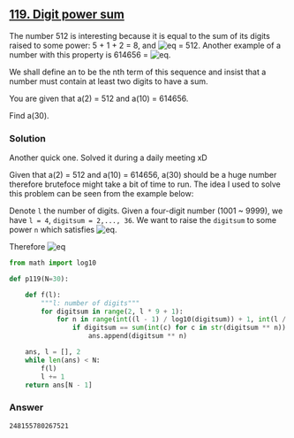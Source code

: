 ## **[119. Digit power sum](https://projecteuler.net/problem=119)**

The number 512 is interesting because it is equal to the sum of its digits raised to some power: 5 + 1 + 2 = 8, and ![eq](https://latex.codecogs.com/gif.latex?8^3) = 512.
Another example of a number with this property is 614656 = ![eq](https://latex.codecogs.com/gif.latex?28^4).

We shall define an to be the nth term of this sequence and insist that a number must contain at least two digits to have a sum.

You are given that a(2) = 512 and a(10) = 614656.

Find a(30).

### Solution

Another quick one. Solved it during a daily meeting xD

Given that a(2) = 512 and a(10) = 614656, a(30) should be a huge number therefore brutefoce might take a bit of time to run. The idea I used to solve this problem can be seen from the example below:

Denote `l` the number of digits. Given a four-digit number (1001 ~ 9999), we have `l = 4`, `digitsum = 2,..., 36`. We want to raise the `digitsum` to some power `n` which satisfies ![eq](https://latex.codecogs.com/gif.latex?1001\leqslant&space;{\texttt{digitsum}}^n&space;\leqslant&space;9999). 

Therefore ![eq](https://latex.codecogs.com/gif.latex?log_{\texttt{digitsum}}(1001)&space;\leqslant&space;n&space;\leqslant&space;log_{\texttt{digitsum}}(9999))

```python
from math import log10

def p119(N=30):

    def f(l):
        """l: number of digits"""
        for digitsum in range(2, l * 9 + 1):
            for n in range(int((l - 1) / log10(digitsum)) + 1, int(l / log10(digitsum)) + 1):
                if digitsum == sum(int(c) for c in str(digitsum ** n)):
                    ans.append(digitsum ** n)

    ans, l = [], 2
    while len(ans) < N:
        f(l)
        l += 1
    return ans[N - 1]
```

### Answer 
`248155780267521`
